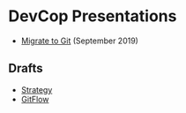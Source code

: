 # DevCop Presentations

* [Migrate to Git](https://esdc-devcop.github.io/intro_pres/presentations/migrate-to-git.html) (September 2019)

## Drafts

* [Strategy](https://esdc-devcop.github.io/intro_pres/presentations/strategy.html)
* [GitFlow](https://esdc-devcop.github.io/intro_pres/presentations/gitflow.html)
